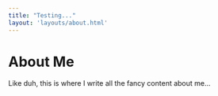 ```yaml
---
title: "Testing..."
layout: 'layouts/about.html'
---
```


# About Me
Like duh, this is where I write all the fancy content about me...
